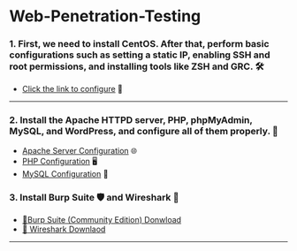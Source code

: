 # Web-Penetration-Testing

### 1. First, we need to install CentOS. After that, perform basic configurations such as setting a static IP, enabling SSH and root permissions, and installing tools like ZSH and GRC. 🛠️

* [Click the link to configure](https://github.com/nikhilpatidar01/Linux-Server/blob/Master/Debian%2012%20Setup%20Guide.md#debian-12-setup-guide) 📂

---

### 2. Install the Apache HTTPD server, PHP, phpMyAdmin, MySQL, and WordPress, and configure all of them properly. 🔧

* [Apache Server Configuration](https://github.com/nikhilpatidar01/Linux-Server/blob/Master/Apache%20Web%20Server/CentOS/Apache%20Web%20Server/2.%20PHP%2C%20MySQL%2C%20Wordpress%20Installation%20and%20Configurartion/1.%20Apache%20Web%20Server%20Binding%20IP%2C%20Port%2C%20Domain%20Name%2C%20SSL%20/1.%20Apache%20Web%20Server%20Setup%20and%20Configuration.md#apache-web-server-setup-and-configuration) 🌐
* [PHP Configuration](https://github.com/nikhilpatidar01/Linux-Server/blob/Master/Apache%20Web%20Server/CentOS/Apache%20Web%20Server/2.%20PHP%2C%20MySQL%2C%20Wordpress%20Installation%20and%20Configurartion/2.%20PHP%2C%20MySQL%2C%20Wordpress%20Installation%20and%20Configuration/1.%20PHP%20Installation%20in%20Centos.md#what-is-php) 🖥️
* [MySQL Configuration](https://github.com/nikhilpatidar01/Linux-Server/blob/Master/Apache%20Web%20Server/CentOS/Apache%20Web%20Server/2.%20PHP%2C%20MySQL%2C%20Wordpress%20Installation%20and%20Configurartion/2.%20PHP%2C%20MySQL%2C%20Wordpress%20Installation%20and%20Configuration/2.%20MySQL%20Installation%20and%20Configuration%20in%20Centos.md#what-is-mysql) 💾

### 3. Install Burp Suite 🛡️ and Wireshark 🐬

* [🔹Burp Suite (Community Edition) Donwload](https://portswigger.net/burp)
* [🔹 Wireshark Downlaod](https://www.wireshark.org/download.html)
---


